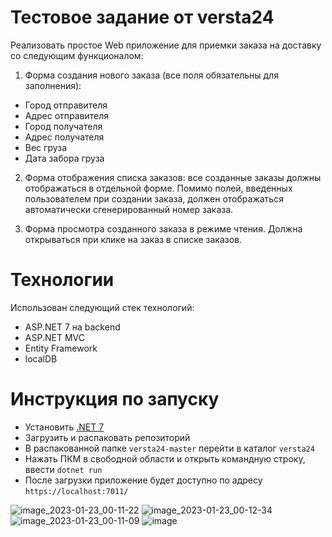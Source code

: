 # Тестовое задание от versta24
Реализовать простое Web приложение для приемки заказа на доставку со следующим функционалом:

1. Форма создания нового заказа (все поля обязательны для заполнения):
- Город отправителя
- Адрес отправителя
- Город получателя
- Адрес получателя
- Вес груза
- Дата забора груза

2. Форма отображения списка заказов: все созданные заказы должны отображаться в отдельной форме. Помимо полей, введенных пользователем при создании заказа, должен отображаться автоматически сгенерированный номер заказа.

3. Форма просмотра созданного заказа в режиме чтения. Должна открываться при клике на заказ в списке заказов.

# Технологии
Использован следующий стек технологий:
- ASP.NET 7 на backend
- ASP.NET MVC
- Entity Framework
- localDB

# Инструкция по запуску
- Установить [.NET 7](https://dotnet.microsoft.com/en-us/download/dotnet/7.0)
- Загрузить и распаковать репозиторий
- В распакованной папке `versta24-master` перейти в каталог `versta24`
- Нажать ПКМ в свободной области и открыть командную строку, ввести `dotnet run`
- После загрузки приложение будет доступно по адресу `https://localhost:7011/`


![image_2023-01-23_00-11-22](https://user-images.githubusercontent.com/29130600/213940826-0bbe7e3f-4cf7-48ac-9435-25b174cc6424.png)
![image_2023-01-23_00-12-34](https://user-images.githubusercontent.com/29130600/213940829-77888ff5-9326-4a63-af8c-e88b27848a36.png)
![image_2023-01-23_00-11-09](https://user-images.githubusercontent.com/29130600/213940830-d7896b75-97f1-49e1-aefa-4a8d8b836a65.png)
![image](https://user-images.githubusercontent.com/29130600/213940843-58109cb2-3cab-483d-af42-9979ee570bc0.png)

